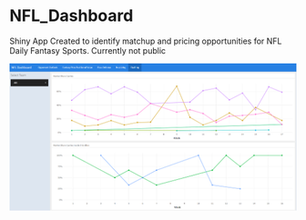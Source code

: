 # NFL_Dashboard
Shiny App Created to identify matchup and pricing opportunities for NFL Daily Fantasy Sports. Currently not public


![Example](https://github.com/jpelkofer/NFL_Dashboard/blob/main/app%20picture.PNG)
